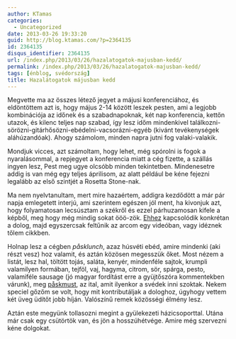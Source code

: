 ```yaml
---
author: KTamas
categories:
  - Uncategorized
date: 2013-03-26 19:33:20
guid: http://blog.ktamas.com/?p=2364135
id: 2364135
disqus_identifier: 2364135
url: /index.php/2013/03/26/hazalatogatok-majusban-kedd/
permalink: /index.php/2013/03/26/hazalatogatok-majusban-kedd/
tags: [énblog, svédország]
title: Hazalátogatok májusban kedd
---
```


Megvette ma az összes létező jegyet a májusi konferenciához, és eldöntöttem azt is, hogy május 2-14 között leszek pesten, ami a legjobb kombinációja az időnek és a szabadnapoknak, két nap konferencia, kettőn utazok, és kilenc teljes nap szabad, így lesz időm mindenkivel találkozni-sörözni-gitárhősözni-ebédelni-vacsorázni-egyéb (kivánt tevékenységek aláhúzandóak). Ahogy számolom, minden napra jutni fog valaki-valakik. 

Mondjuk vicces, azt számoltam, hogy lehet, még spórolni is fogok a nyaralásommal, a repjegyet a konferencia miatt a cég fizette, a szállás ingyen lesz, Pest meg ugye olcsóbb minden tekintetben. Mindenesetre addig is van még egy teljes áprilisom, az alatt például be kéne fejezni legalább az első szintjét a Rosetta Stone-nak.

Ma nem nyelvtanultam, mert mire hazaértem, addigra kezdődött a már pár napja emlegetett interjú, ami szerintem egészen jól ment, ha kivonjuk azt, hogy folyamatosan lecsúsztam a székről és ezzel párhuzamosan kifele a képből, meg hogy még mindig sokat ööö-zök. [Ehhez](http://w.w.w.parokia.hu/hir/mutat/4354/) kapcsolódik konkrétan a dolog, majd egyszercsak feltűnik az arcom egy videóban, vagy idéznek tőlem cikkben.

Holnap lesz a cégben _påsklunch_, azaz húsvéti ebéd, amire mindenki (aki részt vesz) hoz valamit, és aztán közösen megesszük őket. Most nézem a listát, lesz hal, töltött tojás, saláta, kenyér, mindenféle sajtok, krumpli valamilyen formában, tejföl, vaj, hagyma, citrom, sör, spárga, pesto, valamiféle sausage (jó magyar fordítást erre a gyüjtőszóra kommentekben várunk), meg [påskmust](http://en.wikipedia.org/wiki/Julmust), az ital, amit ilyenkor a svédek inni szoktak. Nekem speciel gőzőm se volt, hogy mit kontributáljak a dologhoz, úgyhogy vettem két üveg üdítőt jobb híján. Valószínű remek közösségi élmény lesz. 

Aztán este megyünk tollasozni megint a gyülekezeti házicsoporttal. Utána már csak egy csütörtök van, és jön a hosszúhétvége. Amire még szervezni kéne dolgokat.

